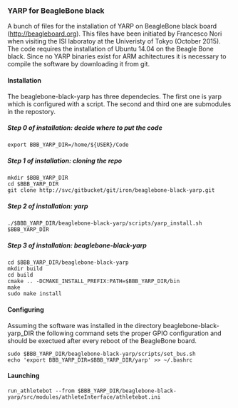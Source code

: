 ### YARP for BeagleBone black

A bunch of files for the installation of YARP on BeagleBone black board (http://beagleboard.org). This files have been initiated by Francesco Nori when visiting the ISI laboratoy at the Univeristy of Tokyo (October 2015). The code requires the installation of Ubuntu 14.04 on the Beagle Bone black. Since no YARP binaries exist for ARM achitectures it is necessary to compile the software by downloading it from git. 

#### Installation

The beaglebone-black-yarp has three dependecies. The first one is yarp which is configured with a script. The second and third one are submodules in the repostory.

##### Step 0 of installation: decide where to put the code
```
export BBB_YARP_DIR=/home/${USER}/Code
```

##### Step 1 of installation: cloning the repo
```
mkdir $BBB_YARP_DIR
cd $BBB_YARP_DIR
git clone http://svc/gitbucket/git/iron/beaglebone-black-yarp.git 
```

##### Step 2 of installation: yarp
```
./$BBB_YARP_DIR/beaglebone-black-yarp/scripts/yarp_install.sh $BBB_YARP_DIR
```

##### Step 3 of installation: beaglebone-black-yarp
```
cd $BBB_YARP_DIR/beaglebone-black-yarp
mkdir build
cd build
cmake .. -DCMAKE_INSTALL_PREFIX:PATH=$BBB_YARP_DIR/bin
make
sudo make install
```

#### Configuring
Assuming the software was installed in the directory beaglebone-black-yarp_DIR the following command sets the proper GPIO configuration and should be exectued after every reboot of the BeagleBone board.

```
sudo $BBB_YARP_DIR/beaglebone-black-yarp/scripts/set_bus.sh
echo 'export BBB_YARP_DIR=$BBB_YARP_DIR/yarp' >> ~/.bashrc
```

#### Launching

```
run_athletebot --from $BBB_YARP_DIR/beaglebone-black-yarp/src/modules/athleteInterface/athletebot.ini
```

